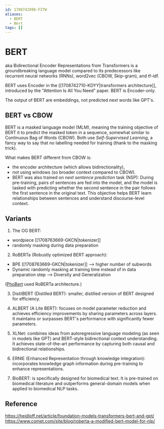 ```yaml
---
id: 1708742098-FITW
aliases:
  - BERT
  - Bert
tags: []
---
```


# BERT

aka Bidirectional Encoder Representations from Transformers is a groundbreaking language model compared to its predecessors like recurrent neural networks (RNNs), word2vec (CBOW, Skip-gram), and tf-idf.

BERT uses Encoder in the [[1708742710-KDYY|transformers architecture]], introduced by the "Attention Is All You Need" paper. BERT is Encoder-only.

The output of BERT are embeddings, not predicted next words like GPT's.

## BERT vs CBOW

BERT is a masked language model (MLM), meaning the training objective of BERT it to predict the masked token in a sequence, somewhat similar to Continuous Bag of Words (CBOW). Both use *Self-Supervised Learning*, a fancy way to say that no labelling needed for training (thank to the masking trick).

What makes BERT different from CBOW is:
- the encoder architecture (which allows bidirectionality), 
- not using windows (so broader context compared to CBOW).
- BERT was also trained on *next sentence prediction* task (NSP): During pre-training, pairs of sentences are fed into the model, and the model is tasked with predicting whether the second sentence in the pair follows the first sentence in the original text. This objective helps BERT learn relationships between sentences and understand discourse-level context.

## Variants

1. The OG BERT: 
- wordpiece [[1708763669-GKCN|tokenizer]]
- randomly masking during data preparation

2. RoBERTa (Robustly optimized BERT approach):
- BPE  [[1708763669-GKCN|tokenizer]] --> higher number of subwords
- Dynamic randomly masking at training time instead of in data preparation step --> Diversity and Generalization

([PhoBert](https://github.com/VinAIResearch/PhoBERT) used RoBERTa architecture.)

3. DistilBERT (Distilled BERT): smaller, distilled version of BERT designed for efficiency.

4. ALBERT (A Lite BERT): focuses on model parameter reduction and achieves efficiency improvements by sharing parameters across layers. It maintains or surpasses BERT's performance with significantly fewer parameters.

6. XLNet: combines ideas from autoregressive language modeling (as seen in models like GPT) and BERT-style bidirectional context understanding. It achieves state-of-the-art performance by capturing both causal and bidirectional relationships.

7. ERNIE (Enhanced Representation through knowledge integration): incorporates knowledge graph information during pre-training to enhance representations. 

8. BioBERT: is specifically designed for biomedical text. It is pre-trained on biomedical literature and outperforms general-domain models when applied to biomedical NLP tasks.

## Reference
https://heidloff.net/article/foundation-models-transformers-bert-and-gpt/
https://www.comet.com/site/blog/roberta-a-modified-bert-model-for-nlp/
